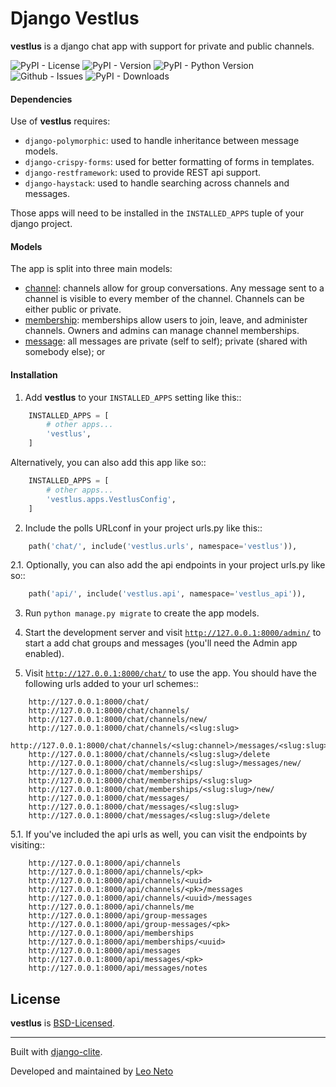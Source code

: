 # Django Vestlus

**vestlus** is a django chat app with support for private and public channels.

![PyPI - License](https://img.shields.io/pypi/l/vestlus)
![PyPI - Version](https://img.shields.io/pypi/v/vestlus)
![PyPI - Python Version](https://img.shields.io/pypi/pyversions/vestlus)
![Github - Issues](https://img.shields.io/github/issues/lehvitus/vestlus)
![PyPI - Downloads](https://img.shields.io/pypi/dm/vestlus)

#### Dependencies
Use of **vestlus** requires:
- `django-polymorphic`: used to handle inheritance between message models.
- `django-crispy-forms`: used for better formatting of forms in templates.
- `django-restframework`: used to provide REST api support.
- `django-haystack`: used to handle searching across channels and messages.

Those apps will need to be installed in the ``INSTALLED_APPS`` tuple of your django project.


#### Models
The app is split into three main models:
- [channel](vestlus/models/channel.py): channels allow for group conversations. Any message sent to a channel
is visible to every member of the channel. Channels can be either public or private.
- [membership](vestlus/models/membership.py): memberships allow users to join, leave, and administer channels.
Owners and admins can manage channel memberships.
- [message](vestlus/models/message.py): all messages are private (self to self); private (shared with somebody else); or 


#### Installation
1. Add **vestlus** to your `INSTALLED_APPS` setting like this::
```python
    INSTALLED_APPS = [
        # other apps...
        'vestlus',
    ]
```

Alternatively, you can also add this app like so::
```python
    INSTALLED_APPS = [
        # other apps...
        'vestlus.apps.VestlusConfig',
    ]
```

2. Include the polls URLconf in your project urls.py like this::
```python
    path('chat/', include('vestlus.urls', namespace='vestlus')),
```

2.1. Optionally, you can also add the api endpoints in your project urls.py like so::
```python
    path('api/', include('vestlus.api', namespace='vestlus_api')),
```

3. Run ``python manage.py migrate`` to create the app models.

4. Start the development server and visit [`http://127.0.0.1:8000/admin/`](http://127.0.0.1:8000/admin/)
   to start a add chat groups and messages (you'll need the Admin app enabled).

5. Visit [`http://127.0.0.1:8000/chat/`](http://127.0.0.1:8000/admin/) to use the app. You should have the following urls added to your url schemes::
```
    http://127.0.0.1:8000/chat/
    http://127.0.0.1:8000/chat/channels/
    http://127.0.0.1:8000/chat/channels/new/
    http://127.0.0.1:8000/chat/channels/<slug:slug>
    http://127.0.0.1:8000/chat/channels/<slug:channel>/messages/<slug:slug>/delete
    http://127.0.0.1:8000/chat/channels/<slug:slug>/delete
    http://127.0.0.1:8000/chat/channels/<slug:slug>/messages/new/
    http://127.0.0.1:8000/chat/memberships/
    http://127.0.0.1:8000/chat/memberships/<slug:slug>
    http://127.0.0.1:8000/chat/memberships/<slug:slug>/new/
    http://127.0.0.1:8000/chat/messages/
    http://127.0.0.1:8000/chat/messages/<slug:slug>
    http://127.0.0.1:8000/chat/messages/<slug:slug>/delete
```

5.1. If you've included the api urls as well, you can visit the endpoints by visiting::
```
    http://127.0.0.1:8000/api/channels
    http://127.0.0.1:8000/api/channels/<pk>
    http://127.0.0.1:8000/api/channels/<uuid>
    http://127.0.0.1:8000/api/channels/<pk>/messages
    http://127.0.0.1:8000/api/channels/<uuid>/messages
    http://127.0.0.1:8000/api/channels/me
    http://127.0.0.1:8000/api/group-messages
    http://127.0.0.1:8000/api/group-messages/<pk>
    http://127.0.0.1:8000/api/memberships
    http://127.0.0.1:8000/api/memberships/<uuid>
    http://127.0.0.1:8000/api/messages
    http://127.0.0.1:8000/api/messages/<pk>
    http://127.0.0.1:8000/api/messages/notes
```

## License
**vestlus** is [BSD-Licensed](LICENSE.md).

------

Built with [django-clite](https://github.com/oleoneto/django-clite).

Developed and maintained by [Leo Neto](https://github.com/oleoneto)
